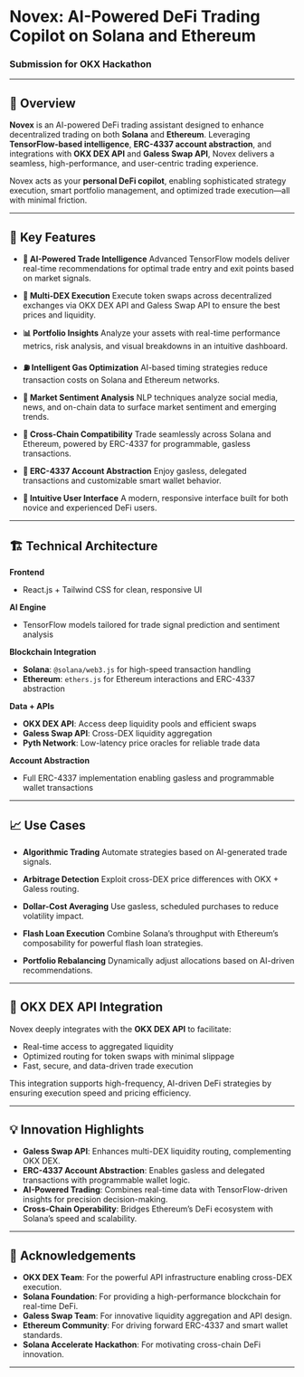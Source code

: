 # **Novex: AI-Powered DeFi Trading Copilot on Solana and Ethereum**

### Submission for OKX Hackathon

---

## 🚀 Overview

**Novex** is an AI-powered DeFi trading assistant designed to enhance decentralized trading on both **Solana** and **Ethereum**. Leveraging **TensorFlow-based intelligence**, **ERC-4337 account abstraction**, and integrations with **OKX DEX API** and **Galess Swap API**, Novex delivers a seamless, high-performance, and user-centric trading experience.

Novex acts as your **personal DeFi copilot**, enabling sophisticated strategy execution, smart portfolio management, and optimized trade execution—all with minimal friction.

---

## 🌟 Key Features

* **🤖 AI-Powered Trade Intelligence**
  Advanced TensorFlow models deliver real-time recommendations for optimal trade entry and exit points based on market signals.

* **🔄 Multi-DEX Execution**
  Execute token swaps across decentralized exchanges via OKX DEX API and Galess Swap API to ensure the best prices and liquidity.

* **📊 Portfolio Insights**
  Analyze your assets with real-time performance metrics, risk analysis, and visual breakdowns in an intuitive dashboard.

* **⛽ Intelligent Gas Optimization**
  AI-based timing strategies reduce transaction costs on Solana and Ethereum networks.

* **🧠 Market Sentiment Analysis**
  NLP techniques analyze social media, news, and on-chain data to surface market sentiment and emerging trends.

* **🔗 Cross-Chain Compatibility**
  Trade seamlessly across Solana and Ethereum, powered by ERC-4337 for programmable, gasless transactions.

* **💼 ERC-4337 Account Abstraction**
  Enjoy gasless, delegated transactions and customizable smart wallet behavior.

* **📱 Intuitive User Interface**
  A modern, responsive interface built for both novice and experienced DeFi users.

---

## 🏗️ Technical Architecture

**Frontend**

* React.js + Tailwind CSS for clean, responsive UI

**AI Engine**

* TensorFlow models tailored for trade signal prediction and sentiment analysis

**Blockchain Integration**

* **Solana**: `@solana/web3.js` for high-speed transaction handling
* **Ethereum**: `ethers.js` for Ethereum interactions and ERC-4337 abstraction

**Data + APIs**

* **OKX DEX API**: Access deep liquidity pools and efficient swaps
* **Galess Swap API**: Cross-DEX liquidity aggregation
* **Pyth Network**: Low-latency price oracles for reliable trade data

**Account Abstraction**

* Full ERC-4337 implementation enabling gasless and programmable wallet transactions

---

## 📈 Use Cases

* **Algorithmic Trading**
  Automate strategies based on AI-generated trade signals.

* **Arbitrage Detection**
  Exploit cross-DEX price differences with OKX + Galess routing.

* **Dollar-Cost Averaging**
  Use gasless, scheduled purchases to reduce volatility impact.

* **Flash Loan Execution**
  Combine Solana’s throughput with Ethereum’s composability for powerful flash loan strategies.

* **Portfolio Rebalancing**
  Dynamically adjust allocations based on AI-driven recommendations.

---

## 🔌 OKX DEX API Integration

Novex deeply integrates with the **OKX DEX API** to facilitate:

* Real-time access to aggregated liquidity
* Optimized routing for token swaps with minimal slippage
* Fast, secure, and data-driven trade execution

This integration supports high-frequency, AI-driven DeFi strategies by ensuring execution speed and pricing efficiency.

---

## 💡 Innovation Highlights

* **Galess Swap API**: Enhances multi-DEX liquidity routing, complementing OKX DEX.
* **ERC-4337 Account Abstraction**: Enables gasless and delegated transactions with programmable wallet logic.
* **AI-Powered Trading**: Combines real-time data with TensorFlow-driven insights for precision decision-making.
* **Cross-Chain Operability**: Bridges Ethereum’s DeFi ecosystem with Solana’s speed and scalability.

---

## 🙏 Acknowledgements

* **OKX DEX Team**: For the powerful API infrastructure enabling cross-DEX execution.
* **Solana Foundation**: For providing a high-performance blockchain for real-time DeFi.
* **Galess Swap Team**: For innovative liquidity aggregation and API design.
* **Ethereum Community**: For driving forward ERC-4337 and smart wallet standards.
* **Solana Accelerate Hackathon**: For motivating cross-chain DeFi innovation.

---

